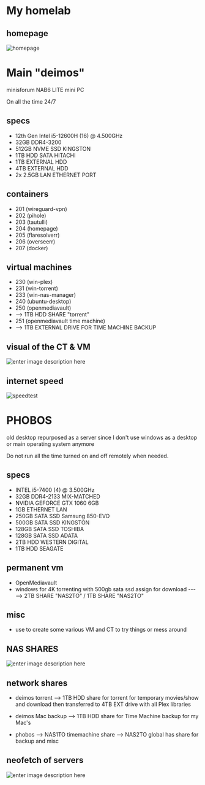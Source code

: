 # My homelab 

## homepage
![homepage](https://i.imgur.com/6jCQPl1.png)


# Main "deimos"

minisforum NAB6 LITE mini PC

On all the time 24/7 

## specs

* 12th Gen Intel i5-12600H (16) @ 4.500GHz
* 32GB DDR4-3200
* 512GB NVME SSD KINGSTON
* 1TB HDD SATA HITACHI
* 1TB EXTERNAL HDD
* 4TB EXTERNAL HDD 
* 2x 2.5GB LAN ETHERNET PORT

## containers
* 201 (wireguard-vpn)
* 202 (pihole)
* 203 (tautulli)
* 204 (homepage)
* 205 (flaresolverr)
* 206 (overseerr)
* 207 (docker)

## virtual machines
* 230 (win-plex)
* 231 (win-torrent)
* 233 (win-nas-manager)
* 240 (ubuntu-desktop)
* 250 (openmediavault)
* --> 1TB HDD SHARE "torrent"
* 251 (openmediavault time machine)
* --> 1TB EXTERNAL DRIVE FOR TIME MACHINE BACKUP 


## visual of the CT & VM
![enter image description here](https://i.imgur.com/qJPGkmQ.png)

## internet speed
![speedtest](https://i.imgur.com/GSAFgF2.png)




# PHOBOS

old desktop repurposed as a server since I don't use windows as a desktop or main operating system anymore

Do not run all the time turned on and off remotely when needed.

## specs

* INTEL i5-7400 (4) @ 3.500GHz
* 32GB DDR4-2133 MIX-MATCHED
* NVIDIA GEFORCE GTX 1060 6GB
* 1GB ETHERNET LAN
* 250GB SATA SSD Samsung 850-EVO
* 500GB SATA SSD KINGSTON
* 128GB SATA SSD TOSHIBA
* 128GB SATA SSD ADATA
* 2TB HDD WESTERN DIGITAL
* 1TB HDD SEAGATE

## permanent vm
* OpenMediavault  
* windows for 4K torrenting with 500gb sata ssd assign for download
--- --> 2TB SHARE "NAS2TO" / 1TB SHARE "NAS2TO"

## misc
* use to create some various VM and CT to try things or mess around 



## NAS SHARES
![enter image description here](https://i.imgur.com/yf1YOoi.png)



## network shares
* deimos torrent
--> 1TB HDD share for torrent for temporary movies/show and download then transferred to 4TB EXT drive with all Plex libraries
* deimos Mac backup
--> 1TB HDD share for Time Machine backup for my Mac's 



* phobos
--> NAS1TO timemachine share
--> NAS2TO global has share for backup and misc


## neofetch of servers
![enter image description here](https://i.imgur.com/uj1oDq1.png)

<!--stackedit_data:
eyJoaXN0b3J5IjpbLTg2MjkwODg0MywtNTQwMjYyOTQwLDE3Nz
gzNjYyMDEsMjA0MzE0OTA5LC0xODUyNjcxNjgwLC01NTIwODIx
MDksLTIwMjQzOTE2ODksMTk2MjQ0NDkxOCwyNzYwODYzMDMsNz
UwNTU0NTQwXX0=
-->